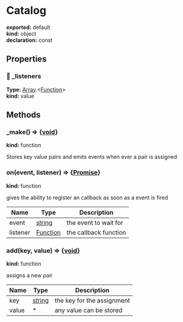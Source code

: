 # Catalog      
  
**exported:** default      
**kind:** object      
**declaration:** const      
  
  
## Properties      
  
### 🚫 _listeners        
  
**Type:** [Array](https://developer.mozilla.org/en-US/docs/Web/JavaScript/Reference/Global_Objects/Array).&lt;[Function](https://developer.mozilla.org/en-US/docs/Web/JavaScript/Reference/Global_Objects/Function/prototype)&gt;        
**kind:** value        
  
  
  
  
## Methods      
  
### _make() => {[void](https://developer.mozilla.org/en-US/docs/Web/JavaScript/Reference/Global_Objects/undefined)}        
  
**kind:** function        
  
Stores key value pairs and emits events when ever a pair is assigned        
  
  
  
### on(event, listener) => {[Promise](https://developer.mozilla.org/en-US/docs/Web/JavaScript/Reference/Global_Objects/Promise)}        
  
**kind:** function        
  
gives the ability to register an callback as soon as a event is fired        
  
| Name | Type | Description |          
|------|------|-------------|          
| event | [string](https://developer.mozilla.org/en-US/docs/Web/JavaScript/Reference/Global_Objects/String) |    the event to wait for |          
| listener | [Function](https://developer.mozilla.org/en-US/docs/Web/JavaScript/Reference/Global_Objects/Function/prototype) | the callback function |\n        
  
  
### add(key, value) => {[void](https://developer.mozilla.org/en-US/docs/Web/JavaScript/Reference/Global_Objects/undefined)}        
  
**kind:** function        
  
assigns a new pair        
  
| Name | Type | Description |          
|------|------|-------------|          
| key | [string](https://developer.mozilla.org/en-US/docs/Web/JavaScript/Reference/Global_Objects/String) |   the key for the assignment |          
| value | * | any value can be stored |\n        
  
  
